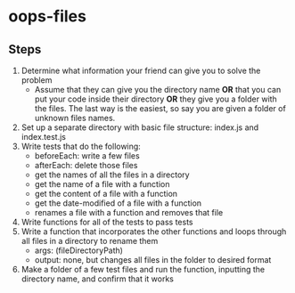# oops-files

## Steps

1. Determine what information your friend can give you to solve the problem
      * Assume that they can give you the directory name **OR** that you can put your code inside their directory **OR** they give you a folder with the files. The last way is the easiest, so say you are given a folder of unknown files names.
1. Set up a separate directory with basic file structure: index.js and index.test.js
1. Write tests that do the following:
      * beforeEach: write a few files
      * afterEach: delete those files
      * get the names of all the files in a directory
      * get the name of a file with a function
      * get the content of a file with a function
      * get the date-modified of a file with a function
      * renames a file with a function and removes that file
1. Write functions for all of the tests to pass tests
1. Write a function that incorporates the other functions and loops through all files in a directory to rename them
      * args: (fileDirectoryPath)
      * output: none, but changes all files in the folder to desired format
1. Make a folder of a few test files and run the function, inputting the directory name, and confirm that it works
